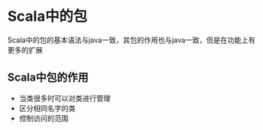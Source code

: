 # Scala中的包

Scala中的包的基本语法与java一致，其包的作用也与java一致，但是在功能上有更多的扩展

## Scala中包的作用
- 当类很多时可以对类进行管理
- 区分相同名字的类
- 控制访问的范围



